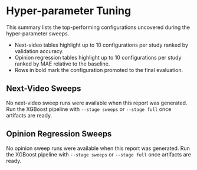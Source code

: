# Hyper-parameter Tuning

This summary lists the top-performing configurations uncovered during the hyper-parameter sweeps.
- Next-video tables highlight up to 10 configurations per study ranked by validation accuracy.
- Opinion regression tables highlight up to 10 configurations per study ranked by MAE relative to the baseline.
- Rows in bold mark the configuration promoted to the final evaluation.

## Next-Video Sweeps

No next-video sweep runs were available when this report was generated.
Run the XGBoost pipeline with `--stage sweeps` or `--stage full` once artifacts are ready.

## Opinion Regression Sweeps

No opinion sweep runs were available when this report was generated.
Run the XGBoost pipeline with `--stage sweeps` or `--stage full` once artifacts are ready.
